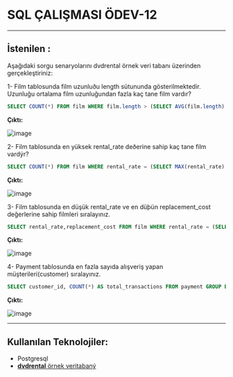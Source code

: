 # SQL ÇALIŞMASI ÖDEV-12
---
## İstenilen : 

Aşağıdaki sorgu senaryolarını dvdrental örnek veri tabanı üzerinden gerçekleştiriniz:

1- Film tablosunda film uzunluðu length sütununda gösterilmektedir. Uzunluğu ortalama film uzunluğundan fazla kaç tane film vardır?

```sql
SELECT COUNT(*) FROM film WHERE film.length > (SELECT AVG(film.length) FROM film);
```

**Çıktı:**

![image](https://github.com/ozlemkrblt/patika-dev-projects/assets/46456721/341fc475-4617-477c-96ec-6fcdc9573c29)

2- Film tablosunda en yüksek rental_rate deðerine sahip kaç tane film vardýr?

```sql
SELECT COUNT(*) FROM film WHERE rental_rate = (SELECT MAX(rental_rate) FROM film);
```

**Çıktı:**

![image](https://github.com/ozlemkrblt/patika-dev-projects/assets/46456721/c534f4e2-c788-4e7c-9e6a-0a0ccf745810)

3- Film tablosunda en düşük rental_rate ve en düþün replacement_cost değerlerine sahip filmleri sıralayınız.

```sql
SELECT rental_rate,replacement_cost FROM film WHERE rental_rate = (SELECT MIN(rental_rate) FROM film) AND replacement_cost = (SELECT MIN(replacement_cost) FROM film);
```

**Çıktı:**

![image](https://github.com/ozlemkrblt/patika-dev-projects/assets/46456721/5454aa67-ce32-4f83-a80f-b8c01cc99193)

4- Payment tablosunda en fazla sayıda alışveriş yapan müşterileri(customer) sıralayınız.

```sql
SELECT customer_id, COUNT(*) AS total_transactions FROM payment GROUP BY customer_id ORDER BY total_transactions DESC;
```

**Çıktı:**

![image](https://github.com/ozlemkrblt/patika-dev-projects/assets/46456721/8813c617-d056-4d3c-aea0-175322638dad)

---

## Kullanılan Teknolojiler:

-  Postgresql
- [**dvdrental** örnek veritabaný](https://www.postgresqltutorial.com/wp-content/uploads/2019/05/dvdrental.zip) 
